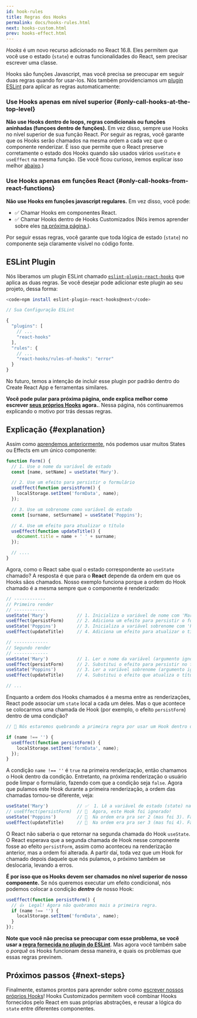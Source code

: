```yaml
---
id: hook-rules
title: Regras dos Hooks
permalink: docs/hooks-rules.html
next: hooks-custom.html
prev: hooks-effect.html
---
```


*Hooks* é um novo recurso adicionado no React 16.8. Eles permitem que você use o estado (`state`) e outras funcionalidades do React, sem precisar escrever uma classe.

Hooks são funções Javascript, mas você precisa se preocupar em seguir duas regras quando for usar-los. Nós também providenciamos um [plugin ESLint](https://www.npmjs.com/package/eslint-plugin-react-hooks) para aplicar as regras automaticamente:

### Use Hooks apenas em nível superior {#only-call-hooks-at-the-top-level}

**Não use Hooks dentro de loops, regras condicionais ou funções aninhadas (funçoes dentro de funções).** Em vez disso, sempre use Hooks no nível superior de sua função React. Por seguir as regras, você garante que os Hooks serão chamados na mesma ordem a cada vez que o componente renderizar. É isso que permite que o React preserve corretamente o estado dos Hooks quando são usados vários `useState` e `useEffect` na mesma função. (Se você ficou curioso, iremos explicar isso melhor [abaixo](#explanation).)

### Use Hooks apenas em funções React {#only-call-hooks-from-react-functions}

**Não use Hooks em funções javascript regulares.** Em vez disso, você pode:

* ✅  Chamar Hooks em componentes React.
* ✅  Chamar Hooks dentro de Hooks Customizados (Nós iremos aprender sobre eles [na próxima página.](/docs/hooks-customizados.html)).

Por seguir essas regras, você garante que toda lógica de estado (`state`) no componente seja claramente visível no código fonte.

## ESLint Plugin

Nós liberamos um plugin ESLint chamado [`eslint-plugin-react-hooks`](https://www.npmjs.com/package/eslint-plugin-react-hooks) que aplica as duas regras. Se você desejar pode adicionar este plugin ao seu projeto, dessa forma:

```bash
<code>npm install eslint-plugin-react-hooks@next</code>
```
</code>

```js
// Sua Configuração ESLint

{
  "plugins": [
    // ...
    "react-hooks"
  ],
  "rules": {
    // ...
    "react-hooks/rules-of-hooks": "error"
  }
}
```

No futuro, temos a intenção de incluir esse plugin por padrão dentro do Create React App e ferramentas similares.

**Você pode pular para próxima página, onde explica melhor como escrever [seus próprios Hooks](/docs/hooks-custom.html) agora.**. Nessa página, nós continuaremos explicando o motivo por trás dessas regras.

## Explicação {#explanation}

Assim como [aprendemos anteriormente](/docs/hooks-state.html#tip-using-multiple-state-variables), nós podemos usar muitos States ou Effects em um único componente:

```js
function Form() {
  // 1. Use o nome da variável de estado
  const [name, setName] = useState('Mary'). 

  // 2. Use um efeito para persistir o formulário
  useEffect(function persistForm() {
    localStorage.setItem('formData', name);
  });

  // 3. Use um sobrenome como variável de estado
  const [surname, setSurname] = useState('Poppins');

  // 4. Use um efeito para atualizar o título
  useEffect(function updateTitle() {
    document.title = name + ' ' + surname;
  });

  // ....
}
```

Agora, como o React sabe qual o estado correspondente ao `useState` chamado? A resposta é que para o **React** depende da ordem em que os Hooks sãos chamados. Nosso exemplo funciona porque a ordem do Hook chamado é a mesma sempre que o componente é renderizado:

```js
// ------------
// Primeiro render
// ------------
useState('Mary')           // 1. Inicializa o variável de nome com 'Mary'
useEffect(persistForm)     // 2. Adiciona um efeito para persistir o formulário
useState('Poppins')        // 3. Inicializa a variável sobrenome com 'Poppins'
useEffect(updateTitle)     // 4. Adiciona um efeito para atualizar o título

// -------------
// Segundo render
// -------------
useState('Mary')           // 1. Ler o nome da variável (argumento ignorado)
useEffect(persistForm)     // 2. Substitui o efeito para persistir no formulário
useState('Poppins')        // 3. Ler a variável sobrenome (argumento ignorado)
useEffect(updateTitle)     // 4. Substitui o efeito que atualiza o título

// ...
```

Enquanto a ordem dos Hooks chamados é a mesma entre as renderizações, React pode associar um `state` local a cada um deles. Mas o que acontece se colocarmos uma chamada de Hook (por exemplo, o efeito `persistForm`) dentro de uma condição?

```js
// 🔴 Nós estaremos quebrando a primeira regra por usar um Hook dentro de uma condição

if (name !== '') {
  useEffect(function persistForm() {
    localStorage.setItem('formData', name);
  });
}
```

A condição `name !== ''` é `true` na primeira renderização, então chamamos o Hook dentro da condição. Entretanto, na próxima renderização o usuário pode limpar o formulário, fazendo com que a condição seja `false`. Agora que pulamos este Hook durante a primeira renderização, a ordem das chamadas tornou-se diferente, veja:

```js
useState('Mary')           // ✅  1. Lê a variável de estado (state) name (argumento é ignorado)
// useEffect(persistForm)  // 🔴  Agora, este Hook foi ignorado!
useState('Poppins')        // 🔴  Na ordem era pra ser 2 (mas foi 3). Falha ao ler a variável de estado (state) surname
useEffect(updateTitle)     // 🔴  Na ordem era pra ser 3 (mas foi 4). Falha ao substituir o efeito
```

O React não saberia o que retornar na segunda chamada do Hook `useState`. O React esperava que a segunda chamada de Hook nesse componente fosse ao efeito `persistForm`, assim como aconteceu na renderização anterior, mas a ordem foi alterada. A partir daí, toda vez que um Hook for chamado depois daquele que nós pulamos, o próximo também se deslocaria, levando a erros.

**É por isso que os Hooks devem ser chamados no nível superior de nosso componente.** Se nós queremos executar um efeito condicional, nós podemos colocar a condição _**dentro**_ de nosso Hook:

```js
useEffect(function persistForm() {
  // 👍  Legal! Agora não quebramos mais a primeira regra.
  if (name !== '') {
    localStorage.setItem('formData', name);
  }
});
```

**Note que você não precisa se preocupar com esse problema, se você usar a [regra fornecida no plugin do ESLint](https://www.npmjs.com/package/eslint-plugin-react-hooks)**. Mas agora você também sabe o *porquê* os Hooks funcionam dessa maneira, e quais os problemas que essas regras previnem.

## Próximos passos {#next-steps}

Finalmente, estamos prontos para aprender sobre como [escrever nossos próprios Hooks](/docs/hooks-custom.html)! Hooks Customizados permitem você combinar Hooks fornecidos pelo React em suas próprias abstrações, e reusar a lógica do `state` entre diferentes componentes.
